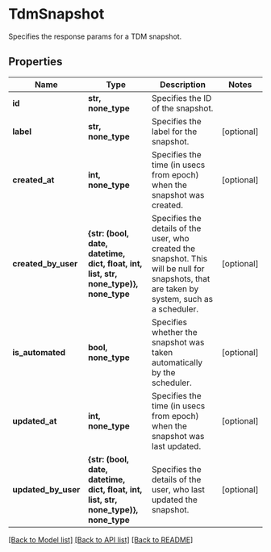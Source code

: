 # TdmSnapshot

Specifies the response params for a TDM snapshot.

## Properties
Name | Type | Description | Notes
------------ | ------------- | ------------- | -------------
**id** | **str, none_type** | Specifies the ID of the snapshot. | 
**label** | **str, none_type** | Specifies the label for the snapshot. | [optional] 
**created_at** | **int, none_type** | Specifies the time (in usecs from epoch) when the snapshot was created. | [optional] 
**created_by_user** | **{str: (bool, date, datetime, dict, float, int, list, str, none_type)}, none_type** | Specifies the details of the user, who created the snapshot. This will be null for snapshots, that are taken by system, such as a scheduler. | [optional] 
**is_automated** | **bool, none_type** | Specifies whether the snapshot was taken automatically by the scheduler. | [optional] 
**updated_at** | **int, none_type** | Specifies the time (in usecs from epoch) when the snapshot was last updated. | [optional] 
**updated_by_user** | **{str: (bool, date, datetime, dict, float, int, list, str, none_type)}, none_type** | Specifies the details of the user, who last updated the snapshot. | [optional] 

[[Back to Model list]](../README.md#documentation-for-models) [[Back to API list]](../README.md#documentation-for-api-endpoints) [[Back to README]](../README.md)


